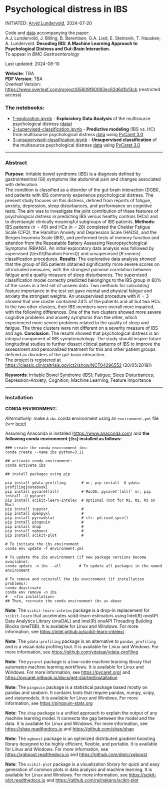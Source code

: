 # Psychological distress in IBS

INITIATED: [Arvid Lundervold](https://www.uib.no/en/persons/Arvid.Lundervold), 2024-07-20

Code and [data](./data/BGA_IBS_SSS_B_H_F_R_77x14.csv) accompanying the paper: <br>
A.J. Lundervold, J. Billing, B. Berentsen, G.A. Lied, E. Steinsvik, T. Hausken, A. Lundervold.<be> **Decoding IBS: A Machine Learning Approach to Psychological Distress and Gut-Brain Interaction.**<br> To appear in _BMC Gastroenterology_ 

Last updated: 2024-08-10

<!--

_BMC Gastroenterology_ 2024;xx:yy <br>


**Website**: <TBA><br>
**PDF Version**: <TBA>><br>
Overleaf Version: https://www.overleaf.com/project/65609f60093ec62d6d1b13cb (restricted access)<br>

-->

**Website**: TBA<br>
**PDF Version**: TBA<br>
Overleaf Version: https://www.overleaf.com/project/65609f60093ec62d6d1b13cb (restricted access)<br>


### The notebooks:

- [1-exploration.ipynb](./notebooks/1-exploration.ipynb) - **Exploratory Data Analysis** of the multisource psychological distress ([data](./data/))
- [2-supervised-classification.ipynb](./notebooks/2-supervised-classification.ipynb) - **Predictive modeling** (IBS vs. HC) from multisource psychological distress [data](./data/BGA_for_classification_77x13.csv) using [PyCaret 3.0](https://pycaret.gitbook.io/docs)
- [3-unsupervised-classification.ipynb](./notebooks/3-unsupervised-classification.ipynb) - **Unsupervised classification** of the multisource psychological distress [data](./data/BGA_for_classification_77x13.csv)  using [PyCaret 3.0](https://pycaret.gitbook.io/docs)

----


### Abstract

**Purpose**: Irritable bowel syndrome (IBS) is a diagnosis defined by gastrointestinal (GI) symptoms like abdominal pain and changes associated with defecation.  
The condition is classified as a disorder of the gut-brain interaction (DGBI), and patients with IBS commonly experience psychological distress. The present study focuses on this distress, defined from reports of fatigue, anxiety, depression, sleep disturbances, and performance on cognitive tests. The aim was to investigate the joint contribution of these features of psychological distress in predicting IBS versus healthy controls (HCs) and to disentangle clinically meaningful subgroups of IBS patients. 
**Methods**: IBS patients ($n = 49$) and HCs ($n = 28$) completed the Chalder Fatigue Scale (CFQ), the Hamilton Anxiety and Depression Scale (HADS), and the Bergen Insomnia Scale (BIS), and performed tests of memory function and attention from the Repeatable Battery Assessing Neuropsychological Symptoms (RBANS). An initial exploratory data analysis was followed by supervised (\texttt{Random Forest}) and unsupervised (_K-means_) classification procedures. 
**Results**: The explorative data analysis showed that the group of IBS patients obtained significantly more severe scores on all included measures, with the strongest pairwise correlation between fatigue and a quality measure of sleep disturbances. The supervised classification model correctly predicted belongings to the IBS group in 80% of the cases in a test set of unseen data. Two methods for calculating feature importance in the test set gave mental and physical fatigue and anxiety the strongest weights.
An unsupervised procedure with $K = 3$ showed that one cluster contained 24% of the patients and all but two HCs. In the two other clusters, their IBS members were overall more impaired, with the following differences. One of the two clusters showed more severe cognitive problems and anxiety symptoms than the other, which experienced more severe problems related to the quality of sleep and fatigue. The three clusters were not different on a severity measure of IBS and age.
**Conclusion**: The results showed that psychological distress is an integral component of IBS symptomatology. The study should inspire future longitudinal studies to further dissect clinical patterns of IBS  to improve the assessment and personalized treatment for this and other patient groups defined as disorders of the gut-brain interaction. <br>
The project is registered at https://classic.clinicaltrials.gov/ct2/show/NCT04296552 (20/05/2019)}

   
**Keywords**: Irritable Bowel Syndrome (IBS);  Fatigue; Sleep Disturbances; Depression-Anxiety; Cognition; Machine Learning; Feature Importance

-----

### Installation

**CONDA ENVIRONMENT:**

_Alternatively_: make a `ibs` conda environment using an `environment.yml` file (see [here](environment.yml))

Assuming Anaconda is installed (https://www.anaconda.com) and **the following conda environment (`ibs`) installed as follows:**

```
### create the conda environment ibs:
conda create --name ibs python=3.11

## activate conda environment:
conda activate ibs

## install packages using pip

pip install ydata-profiling       # or, pip install -U ydata-profiling[notebook]
pip install pycaret[all]          # MacOS: pycaret'[all]' or, pip install -U pycaret
pip install scikit-learn-intelex  # Optional (not for M1, M2, M3 on Mac)
pip install jupyter               #
pip install openpyxl              #
pip install pyreadstat            # cfr. pd.read_spss()
pip install pingouin              # 
pip install shap                  # 
pip install xgboost               # 
pip install scikit-plot           #

# To initiate the ibs environment 
conda env update -f environment.yml

# To update the ibs environment (if new package versions become available):
conda update -n ibs --all        # To update all packages in the named environment

# To remove and reinstall the ibs environment (if installation problems):
conda deactivate
conda env remove -n ibs
#   <fix installation>
## Then, recreate the conda environment ibs as above
```

**Note**: The `scikit-learn-intelex` package is a drop-in replacement for `scikit-learn` that accelerates scikit-learn estimators using Intel(R) oneAPI Data Analytics Library (oneDAL) and Intel(R) oneAPI Threading Building Blocks (oneTBB). It is available for Linux and Windows. For more information, see https://intel.github.io/scikit-learn-intelex/

**Note**: The `ydata-profiling` package is an alternative to `pandas_profiling` and is a visual data profiling tool. It is available for Linux and Windows. For more information, see https://github.com/ydataai/ydata-profiling

**Note**: The `pycaret` package is a low-code machine learning library that automates machine learning workflows. It is available for Linux and Windows. For more information, see https://pycaret.org/  and https://pycaret.gitbook.io/docs/get-started/installation   

**Note**: The `pingouin` package is a statistical package based mostly on pandas and seaborn. It contains tools that require pandas, numpy, scipy, and statsmodels. It is available for Linux and Windows. For more information, see https://pingouin-stats.org

**Note**: The `shap` package is a unified approach to explain the output of any machine learning model. It connects the gap between the model and the data. It is available for Linux and Windows. For more information, see https://shap.readthedocs.io and https://github.com/shap/shap

**Note**: The `xgboost` package is an optimized distributed gradient boosting library designed to be highly efficient, flexible, and portable. It is available for Linux and Windows. For more information, see https://xgboost.readthedocs.io and
https://github.com/dmlc/xgboost

**Note**: The `scikit-plot` package is a visualization library for quick and easy generation of common plots in data analysis and machine learning. It is available for Linux and Windows. For more information, see https://scikit-plot.readthedocs.io and https://github.com/reiinakano/scikit-plot
